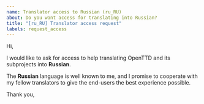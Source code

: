 ```yaml
---
name: Translator access to Russian (ru_RU)
about: Do you want access for translating into Russian?
title: "[ru_RU] Translator access request"
labels: request_access
---
```


<!-- translator: ru_RU -->
<!-- Please do not edit the header of this template. -->

Hi,

I would like to ask for access to help translating OpenTTD and its subprojects into **Russian**.

The **Russian** language is well known to me, and I promise to cooperate with my fellow translators to give the end-users the best experience possible.

<!-- Please do not edit the above message. Do feel free to add a personal note after this line. -->

Thank you,

